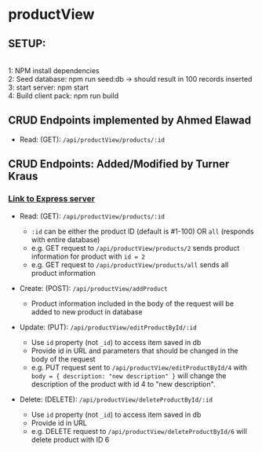 # productView
## SETUP:
<br />1: NPM install dependencies
<br />2: Seed database: npm run seed:db -> should result in 100 records inserted
<br />3: start server: npm start
<br />4: Build client pack: npm run build

## CRUD Endpoints implemented by Ahmed Elawad
- Read: (GET): `/api/productView/products/:id`

## CRUD Endpoints: Added/Modified by Turner Kraus
### [Link to Express server](https://github.com/Neil-Catrick-Harris/productView/blob/master/server/app.js)
- Read: (GET): `/api/productView/products/:id`
  - `:id` can be either the product ID (default is #1-100) OR `all` (responds with entire database)
  - e.g. GET request to `/api/productView/products/2` sends product information for product with `id = 2`
  - e.g. GET request to `/api/productView/products/all` sends all product information

- Create: (POST): `/api/productView/addProduct`
  - Product information included in the body of the request will be added to new product in database

- Update: (PUT): `/api/productView/editProductById/:id`
  - Use `id` property (not `_id`) to access item saved in db
  - Provide id in URL and parameters that should be changed in the body of the request
  - e.g. PUT request sent to `/api/productView/editProductById/4` with `body = { description: "new description" }` will change the description of the product with id 4 to "new description".

- Delete: (DELETE): `/api/productView/deleteProductById/:id`
  - Use `id` property (not `_id`) to access item saved in db
  - Provide id in URL
  - e.g. DELETE request to `/api/productView/deleteProductById/6` will delete product with ID 6
